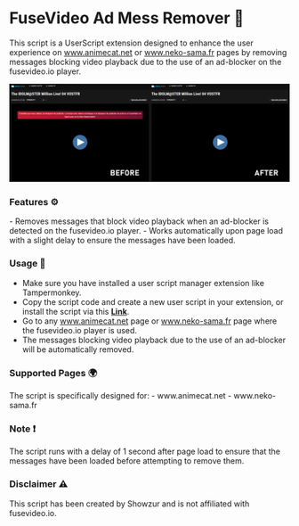 <h1>FuseVideo Ad Mess Remover 📁</h1>

This script is a UserScript extension designed to enhance the user experience on www.animecat.net or www.neko-sama.fr pages by removing messages blocking video playback due to the use of an ad-blocker on the fusevideo.io player.

<img src="src/preview.png">

<h3>Features ⚙</h3>
- Removes messages that block video playback when an ad-blocker is detected on the fusevideo.io player.
- Works automatically upon page load with a slight delay to ensure the messages have been loaded.


<h3>Usage 🚀</h3>

- Make sure you have installed a user script manager extension like Tampermonkey.<br>
- Copy the script code and create a new user script in your extension, or install the script via this **[Link](https://greasyfork.org/en/scripts/478505-fusevideo-ad-mess-remover)**.<br>
- Go to any www.animecat.net page or www.neko-sama.fr page where the fusevideo.io player is used.<br>
- The messages blocking video playback due to the use of an ad-blocker will be automatically removed.



<h3>Supported Pages 🌍</h3>
The script is specifically designed for:
- www.animecat.net
- www.neko-sama.fr

<h3>Note ❗</h3>
The script runs with a delay of 1 second after page load to ensure that the messages have been loaded before attempting to remove them.

<h3>Disclaimer ⚠</h3>

This script has been created by Showzur and is not affiliated with fusevideo.io.
